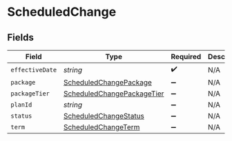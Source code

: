 # ScheduledChange


## Fields

| Field                                                                           | Type                                                                            | Required                                                                        | Description                                                                     |
| ------------------------------------------------------------------------------- | ------------------------------------------------------------------------------- | ------------------------------------------------------------------------------- | ------------------------------------------------------------------------------- |
| `effectiveDate`                                                                 | *string*                                                                        | :heavy_check_mark:                                                              | N/A                                                                             |
| `package`                                                                       | [ScheduledChangePackage](../../models/shared/scheduledchangepackage.md)         | :heavy_minus_sign:                                                              | N/A                                                                             |
| `packageTier`                                                                   | [ScheduledChangePackageTier](../../models/shared/scheduledchangepackagetier.md) | :heavy_minus_sign:                                                              | N/A                                                                             |
| `planId`                                                                        | *string*                                                                        | :heavy_minus_sign:                                                              | N/A                                                                             |
| `status`                                                                        | [ScheduledChangeStatus](../../models/shared/scheduledchangestatus.md)           | :heavy_minus_sign:                                                              | N/A                                                                             |
| `term`                                                                          | [ScheduledChangeTerm](../../models/shared/scheduledchangeterm.md)               | :heavy_minus_sign:                                                              | N/A                                                                             |